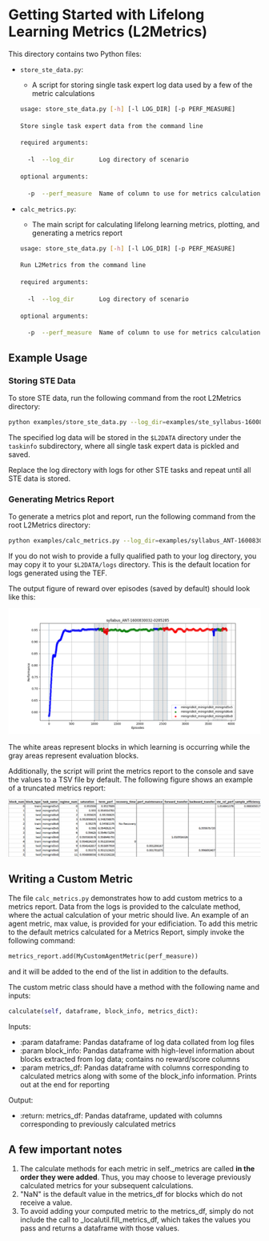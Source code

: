 # Getting Started with Lifelong Learning Metrics (L2Metrics)

This directory contains two Python files:

* `store_ste_data.py`:
  * A script for storing single task expert log data used by a few of the metric calculations

  ```bash
  usage: store_ste_data.py [-h] [-l LOG_DIR] [-p PERF_MEASURE]
  
  Store single task expert data from the command line

  required arguments:

    -l  --log_dir       Log directory of scenario

  optional arguments:

    -p  --perf_measure  Name of column to use for metrics calculations

  ```

* `calc_metrics.py`:
  * The main script for calculating lifelong learning metrics, plotting, and generating a metrics report

  ```bash
  usage: store_ste_data.py [-h] [-l LOG_DIR] [-p PERF_MEASURE]
  
  Run L2Metrics from the command line

  required arguments:

    -l  --log_dir       Log directory of scenario

  optional arguments:

    -p  --perf_measure  Name of column to use for metrics calculations

  ```

## Example Usage

### Storing STE Data

To store STE data, run the following command from the root L2Metrics directory:

```bash
python examples/store_ste_data.py --log_dir=examples/ste_syllabus-1600829944-8467104
```

The specified log data will be stored in the `$L2DATA` directory under the `taskinfo` subdirectory, where all single task expert data is pickled and saved.

Replace the log directory with logs for other STE tasks and repeat until all STE data is stored.

### Generating Metrics Report

To generate a metrics plot and report, run the following command from the root L2Metrics directory:

```bash
python examples/calc_metrics.py --log_dir=examples/syllabus_ANT-1600830032-0285285 --perf_measure=reward
```

If you do not wish to provide a fully qualified path to your log directory, you may copy it to your `$L2DATA/logs` directory. This is the default location for logs generated using the TEF.

The output figure of reward over episodes (saved by default) should look like this:

![diagram](syllabus_ANT-1600830032-0285285.png)

The white areas represent blocks in which learning is occurring while the gray areas represent evaluation blocks.

Additionally, the script will print the metrics report to the console and save the values to a TSV file by default. The following figure shows an example of a truncated metrics report:

![diagram](syllabus_ANT-1600830032-0285285_metrics_report.png)

## Writing a Custom Metric

The file `calc_metrics.py` demonstrates how to add custom metrics to a metrics report. Data from the logs is provided to the calculate method, where the actual calculation of your metric should live. An example of an agent metric, max value, is provided for your edificiation. To add this metric to the default metrics calculated for a Metrics Report, simply invoke the following command:

```Python
metrics_report.add(MyCustomAgentMetric(perf_measure))
```

and it will be added to the end of the list in addition to the defaults.

The custom metric class should have a method with the following name and inputs:

```Python
calculate(self, dataframe, block_info, metrics_dict):
```

Inputs:

* :param dataframe: Pandas dataframe of log data collated from log files
* :param block_info: Pandas dataframe with high-level information about blocks extracted from log data; contains no reward/score columns
* :param metrics_df: Pandas dataframe with columns corresponding to calculated metrics along with some of the block_info information. Prints out at the end for reporting

Output:

* :return: metrics_df: Pandas dataframe, updated with columns corresponding to previously calculated metrics

## A few important notes

1. The calculate methods for each metric in self._metrics are called **in the order they were added**. Thus, you may choose to leverage previously calculated metrics for your subsequent calculations.
2. "NaN" is the default value in the metrics_df for blocks which do not receive a value.
3. To avoid adding your computed metric to the metrics_df, simply do not include the call to _localutil.fill_metrics_df, which takes the values you pass and returns a dataframe with those values.
